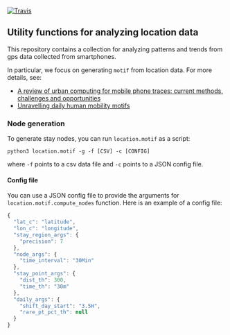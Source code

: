 [![Travis](https://travis-ci.org/saeed-abdullah/location-analysis.svg?branch=master)](https://travis-ci.org/saeed-abdullah/location-analysis)

## Utility functions for analyzing location data ##

This repository contains a collection for analyzing patterns and trends
from gps data collected from smartphones.

In particular, we focus on generating `motif` from location data. For more details,
see:

* [A review of urban computing for mobile phone traces: current methods, challenges and opportunities][1]
* [Unravelling daily human mobility motifs][2]

### Node generation ###

To generate stay nodes, you can run `location.motif` as a script:

`python3 location.motif -g -f [CSV] -c [CONFIG]`

where `-f` points to a csv data file and `-c` points to a JSON config file.

#### Config file ####

You can use a JSON config file to provide the arguments for `location.motif.compute_nodes`
function. Here is an example of a config file:

```javascript
{
  "lat_c": "latitude",
  "lon_c": "longitude",
  "stay_region_args": {
    "precision": 7
  },
  "node_args": {
    "time_interval": "30Min"
  },
  "stay_point_args": {
    "dist_th": 300,
    "time_th": "30m"
  },
  "daily_args": {
    "shift_day_start": "3.5H",
    "rare_pt_pct_th": null
  }
}
```


[1]: http://dl.acm.org/citation.cfm?doid=2505821.2505828
[2]: http://rsif.royalsocietypublishing.org/content/10/84/20130246/


